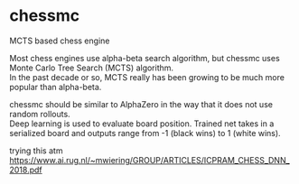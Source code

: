 # chessmc
MCTS based chess engine

Most chess engines use alpha-beta search algorithm, but chessmc uses Monte Carlo Tree Search (MCTS) algorithm.<br>
In the past decade or so, MCTS really has been growing to be much more popular than alpha-beta.

chessmc should be similar to AlphaZero in the way that it does not use random rollouts.<br>
Deep learning is used to evaluate board position. Trained net takes in a serialized board and outputs range from -1 (black wins) to 1 (white wins).

trying this atm https://www.ai.rug.nl/~mwiering/GROUP/ARTICLES/ICPRAM_CHESS_DNN_2018.pdf
